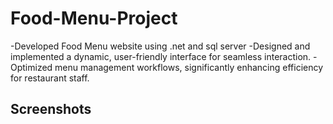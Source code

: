 # Food-Menu-Project
 -Developed Food Menu website using .net and sql server
 -Designed and implemented a dynamic, user-friendly interface for seamless interaction.
 -Optimized menu management workflows, significantly enhancing efficiency for restaurant staff.

## Screenshots

